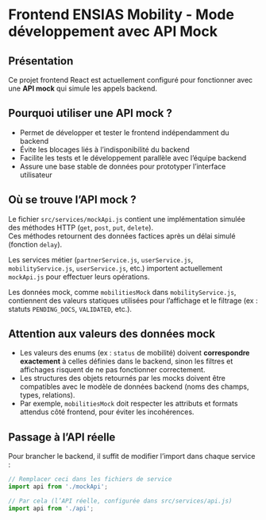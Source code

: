 # Frontend ENSIAS Mobility - Mode développement avec API Mock

## Présentation

Ce projet frontend React est actuellement configuré pour fonctionner avec une **API mock** qui simule les appels backend.

## Pourquoi utiliser une API mock ?

- Permet de développer et tester le frontend indépendamment du backend  
- Évite les blocages liés à l’indisponibilité du backend  
- Facilite les tests et le développement parallèle avec l’équipe backend  
- Assure une base stable de données pour prototyper l’interface utilisateur

## Où se trouve l’API mock ?

Le fichier `src/services/mockApi.js` contient une implémentation simulée des méthodes HTTP (`get`, `post`, `put`, `delete`).  
Ces méthodes retournent des données factices après un délai simulé (fonction `delay`).

Les services métier (`partnerService.js`, `userService.js`, `mobilityService.js`, `userService.js`, etc.) importent actuellement `mockApi.js` pour effectuer leurs opérations.

Les données mock, comme `mobilitiesMock` dans `mobilityService.js`, contiennent des valeurs statiques utilisées pour l’affichage et le filtrage (ex : statuts `PENDING_DOCS`, `VALIDATED`, etc.).

## Attention aux valeurs des données mock

- Les valeurs des enums (ex : `status` de mobilité) doivent **correspondre exactement** à celles définies dans le backend, sinon les filtres et affichages risquent de ne pas fonctionner correctement.
- Les structures des objets retournés par les mocks doivent être compatibles avec le modèle de données backend (noms des champs, types, relations).
- Par exemple, `mobilitiesMock` doit respecter les attributs et formats attendus côté frontend, pour éviter les incohérences.

## Passage à l’API réelle

Pour brancher le backend, il suffit de modifier l’import dans chaque service :  

```js
// Remplacer ceci dans les fichiers de service
import api from './mockApi';

// Par cela (l’API réelle, configurée dans src/services/api.js)
import api from './api';

